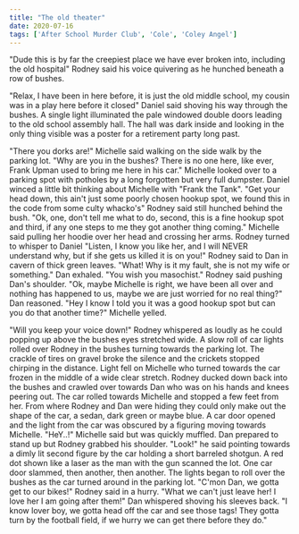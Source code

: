```yaml
---
title: "The old theater"
date: 2020-07-16
tags: ['After School Murder Club', 'Cole', 'Coley Angel']
---
```


"Dude this is by far the creepiest place we have ever broken into, including the old hospital" Rodney said his voice quivering as he hunched beneath a row of bushes.

"Relax, I have been in here before, it is just the old middle school, my cousin was in a play here before it closed" Daniel said shoving his way through the bushes. A single light illuminated the pale windowed double doors leading to the old school assembly hall. The hall was dark inside and looking in the only thing visible was a poster for a retirement party long past.

"There you dorks are!" Michelle said walking on the side walk by the parking lot. "Why are you in the bushes? There is no one here, like ever, Frank Upman used to bring me here in his car." Michelle looked over to a parking spot with potholes by a long forgotten but very full dumpster. Daniel winced a little bit thinking about Michelle with "Frank the Tank". "Get your head down, this ain't just some poorly chosen hookup spot, we found this in the code from some culty whacko's" Rodney said still hunched behind the bush. "Ok, one, don't tell me what to do, second, this is a fine hookup spot and third, if any one steps to me they got another thing coming." Michelle said pulling her hoodie over her head and crossing her arms. Rodney turned to whisper to Daniel "Listen, I know you like her, and I will NEVER understand why, but if she gets us killed it is on you!" Rodney said to Dan in cavern of thick green leaves. "What! Why is it my fault, she is not my wife or something." Dan exhaled. "You wish you masochist." Rodney said pushing Dan's shoulder. "Ok, maybe Michelle is right, we have been all over and nothing has happened to us, maybe we are just worried for no real thing?" Dan reasoned. "Hey I know I told you it was a good hookup spot but can you do that another time?" Michelle yelled.

"Will you keep your voice down!" Rodney whispered as loudly as he could popping up above the bushes eyes stretched wide. A slow roll of car lights rolled over Rodney in the bushes turning towards the parking lot. The crackle of tires on gravel broke the silence and the crickets stopped chirping in the distance. Light fell on Michelle who turned towards the car frozen in the middle of a wide clear stretch. Rodney ducked down back into the bushes and crawled over towards Dan who was on his hands and knees peering out. The car rolled towards Michelle and stopped a few feet from her. From where Rodney and Dan were hiding they could only make out the shape of the car, a sedan, dark green or maybe blue. A car door opened and the light from the car was obscured by a figuring moving towards Michelle. "HeY..!" Michelle said but was quickly muffled. Dan prepared to stand up but Rodney grabbed his shoulder. "Look!" he said pointing towards a dimly lit second figure by the car holding a short barreled shotgun. A red dot shown like a laser as the man with the gun scanned the lot. One car door slammed, then another, then another. The lights began to roll over the bushes as the car turned around in the parking lot. "C'mon Dan, we gotta get to our bikes!" Rodney said in a hurry. "What we can't just leave her! I love her I am going after them!" Dan whispered shoving his sleeves back. "I know lover boy, we gotta head off the car and see those tags! They gotta turn by the football field, if we hurry we can get there before they do."
